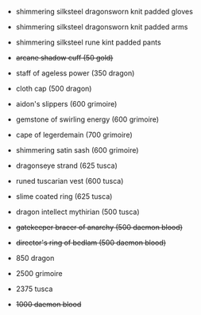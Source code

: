 + shimmering silksteel dragonsworn knit padded gloves
+ shimmering silksteel dragonsworn knit padded arms
+ shimmering silksteel rune kint padded pants
+ ~~arcane shadow cuff (50 gold)~~
+ staff of ageless power (350 dragon)
+ cloth cap (500 dragon)
+ aidon's slippers (600 grimoire)
+ gemstone of swirling energy (600 grimoire)
+ cape of legerdemain (700 grimoire)
+ shimmering satin sash (600 grimoire)
+ dragonseye strand (625 tusca)
+ runed tuscarian vest (600 tusca)
+ slime coated ring (625 tusca)
+ dragon intellect mythirian (500 tusca)
+ ~~gatekeeper bracer of anarchy (500 daemon blood)~~
+ ~~director's ring of bedlam (500 daemon blood)~~


+ 850 dragon
+ 2500 grimoire
+ 2375 tusca
+ ~~1000 daemon blood~~

